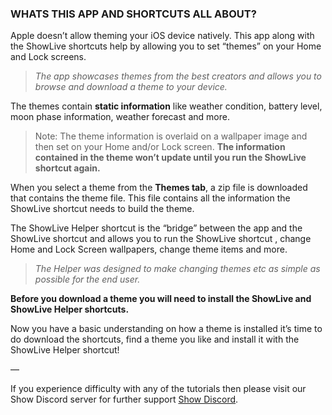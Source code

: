 ### WHATS THIS APP AND SHORTCUTS ALL ABOUT?

Apple doesn’t allow theming your iOS device natively. This app along with the ShowLive shortcuts help by allowing you to set “themes” on your Home and Lock screens. 

> *The app showcases themes from the best creators and allows you to browse and download a theme to your device.*

The themes contain **static information** like weather condition, battery level, moon phase information, weather forecast and more. 

> Note: The theme information is overlaid on a wallpaper image and then set on your Home and/or Lock screen. **The information contained in the theme won’t update until you run the ShowLive shortcut again.**

When you select a theme from the **Themes tab**, a zip file is downloaded that contains the theme file. This file contains all the information the ShowLive shortcut needs to build the theme. 

The ShowLive Helper shortcut is the “bridge” between the app and the ShowLive shortcut and allows you to run the ShowLive shortcut , change Home and Lock Screen wallpapers, change theme items and more. 

> *The Helper was designed to make changing themes etc as simple as possible for the end user.*

**Before you download a theme you will need to install the ShowLive and ShowLive Helper shortcuts.**

Now you have a basic understanding on how a theme is installed it’s time to do download the shortcuts, find a theme you like and install it with the ShowLive Helper shortcut! 

—

If you experience difficulty with any of the tutorials then please visit our Show Discord server for further support [Show Discord](https://discord.gg/ab5H95YYXd).









